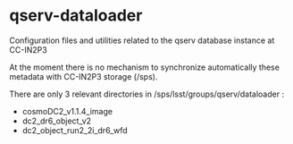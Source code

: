 # qserv-dataloader
Configuration files and utilities related to the qserv database instance at CC-IN2P3

At the moment there is no mechanism to synchronize automatically these metadata with CC-IN2P3 storage (/sps).

There are only 3 relevant directories in /sps/lsst/groups/qserv/dataloader :
- cosmoDC2_v1.1.4_image
- dc2_dr6_object_v2
- dc2_object_run2_2i_dr6_wfd
